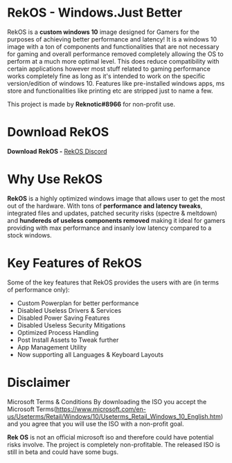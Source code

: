 # RekOS - Windows.Just Better
RekOS is a **custom windows 10** image designed for Gamers for the purposes of achieving better performance and latency!
It is a windows 10 image with a ton of components and functionalities that are not necessary for gaming and overall performance removed completely allowing the OS to perform at a much more optimal level. This does reduce compatibility with certain applications however most stuff related to gaming performance works completely fine as long as it's intended to work on the specific version/edition of windows 10.
Features like pre-installed windows apps, ms store and functionalities like printing etc are stripped just to name a few.

This project is made by **Reknotic#8966** for non-profit use.

# Download RekOS
**Download RekOS -** [RekOS Discord](https://discord.gg/PMvTHcNHzN)

# Why Use RekOS
**RekOS** is a highly optimized windows image that allows user to get the most out of the hardware. With tons of **performance and latency tweaks**, integrated files and updates, patched security risks (spectre & meltdown) and **hundereds of useless components removed** making it ideal for gamers providing with max performance and insanly low latency compared to a stock windows.

# Key Features of RekOS
Some of the key features that RekOS provides the users with are (in terms of performance only):
- Custom Powerplan for better performance
- Disabled Useless Drivers & Services
- Disabled Power Saving Features
- Disabled Useless Security Mitigations
- Optimized Process Handling
- Post Install Assets to Tweak further
- App Management Utility
- Now supporting all Languages & Keyboard Layouts

# Disclaimer
Microsoft Terms & Conditions
By downloading the ISO you accept the Microsoft Terms(https://www.microsoft.com/en-us/Useterms/Retail/Windows/10/Useterms_Retail_Windows_10_English.htm) and you agree that you will use the ISO with a non-profit goal.

**Rek OS** is not an official microsoft iso and therefore could have potential risks involve. The project is completely non-profitable.
The released ISO is still in beta and could have some bugs.
